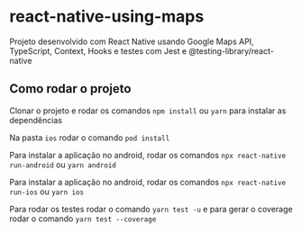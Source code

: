 # react-native-using-maps
Projeto desenvolvido com React Native usando Google Maps API, TypeScript, Context, Hooks e testes com Jest e @testing-library/react-native

## Como rodar o projeto 
Clonar o projeto e rodar os comandos ```npm install``` ou ```yarn``` para instalar as dependências

Na pasta ```ios``` rodar o comando ```pod install```

Para instalar a aplicação no android, rodar os comandos ```npx react-native run-android``` ou ```yarn android```

Para instalar a aplicação no android, rodar os comandos ```npx react-native run-ios``` ou ```yarn ios```

Para rodar os testes rodar o comando ```yarn test -u``` e para gerar o coverage rodar o comando ```yarn test --coverage```
